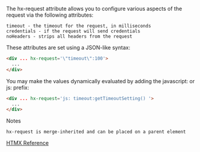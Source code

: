 The hx-request attribute allows you to configure various aspects of the request via the following attributes:

    timeout - the timeout for the request, in milliseconds
    credentials - if the request will send credentials
    noHeaders - strips all headers from the request

These attributes are set using a JSON-like syntax:

```html
<div ... hx-request='\"timeout\":100'>
  ...
</div>
```

You may make the values dynamically evaluated by adding the javascript: or js: prefix:

```html
<div ... hx-request='js: timeout:getTimeoutSetting() '>
  ...
</div>
```

Notes

    hx-request is merge-inherited and can be placed on a parent element


[HTMX Reference](https://htmx.org/attributes/hx-request/)
